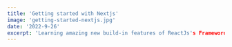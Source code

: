 ```yaml
---
title: 'Getting started with Nextjs'
image: 'getting-started-nextjs.jpg'
date: '2022-9-26'
excerpt: 'Learning amazing new build-in features of ReactJs's Frameword built for production, it's worth a look!'
---
```

